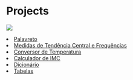 # Projects
<img src="https://lnkamaki.github.io/Projects/projects/gear.png"></img>
<u type= "circle">

<li><a href= "https://lnkamaki.github.io/Projects/projects/palavreto.html">Palavreto</a></li> 
 <li><a href= "https://lnkamaki.github.io/Projects/projects/mamemo.html">Medidas de Tendência Central e Frequências</a> </li>
 <li><a href= "https://lnkamaki.github.io/Projects/projects/conversor-temperatura.html">Conversor de Temperatura</a></li> 
 <li><a href= "https://lnkamaki.github.io/Projects/projects/calcular-imc.html">Calculador de IMC</a></li> 
 <!--<li><a href= "https://lnkamaki.github.io/Projects/projects/android.html">Projeto Android</a></li>-->
 <!--<li><a href= "https://lnkamaki.github.io/Projects/projects/teste3.html">Protótipo de Site</a></li>-->
 <!--<li><a href= "https://lnkamaki.github.io/Projects/projects/english.html">English Project</a></li>-->
 <li><a href= "https://lnkamaki.github.io/Projects/projects/dicionario.html">Dicionário</a></li>   
 <li><a href= "https://lnkamaki.github.io/Projects/projects/tabelas.html">Tabelas</a></li> 

 

 
